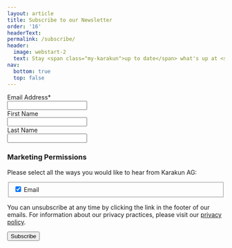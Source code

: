 ```yaml
---
layout: article
title: Subscribe to our Newsletter
order: '16'
headerText:
permalink: /subscribe/
header:
  image: webstart-2
  text: Stay <span class="my-karakun">up to date</span> what's up at <span class="my-karakun">Karakun</span>
nav:
  bottom: true
  top: false
---
```


<form action="https://karakun.us7.list-manage.com/subscribe/post?u=3d37e4774b67e435846f1cee9&amp;id=7df9f6682e" method="post" id="mc-embedded-subscribe-form" name="mc-embedded-subscribe-form" class="validate" novalidate>

<div class="field">
  <label class="label" for="mce-EMAIL">Email Address*</label>
    <div class="control has-icons-left">
        <input type="email" value="" name="EMAIL" class="input" id="mce-EMAIL">
        <span class="icon is-small is-left">
            <i class="fas fa-envelope"></i>
        </span>
  </div>
</div>

<div class="field">
<label class="label" for="mce-FNAME">First Name</label>
  <div class="control">
        <input type="text" value="" name="FNAME" id="mce-FNAME" class="input">
  </div>
</div>

<div class="field">
<label class="label" for="mce-LNAME">Last Name</label>
  <div class="control">
        <input type="text" value="" name="LNAME" id="mce-LNAME" class="input">
  </div>
</div>




<div class="mc-field-group input-group" style="display: none;">
    <strong>Interests </strong>
    <ul>
        <li><input type="checkbox" value="1" name="group[23953][1]" id="mce-group[23953]-23953-0"><label for="mce-group[23953]-23953-0">General</label></li>
        <li><input type="checkbox" value="2" name="group[23953][2]" id="mce-group[23953]-23953-1" checked><label for="mce-group[23953]-23953-1">Open WebStart</label></li>
    </ul>
</div>





<h3>Marketing Permissions</h3>
<p>Please select all the ways you would like to hear from Karakun AG:</p>

<fieldset name="interestgroup_field">
    <label for="gdpr_12965" class="checkbox">
        <input type="checkbox" checked id="gdpr_12965" name="gdpr[12965]" value="Y">
        Email
    </label>
</fieldset>

<p>You can unsubscribe at any time by clicking the link in the footer of our emails. For information about our privacy practices, please visit our <a href="/privacy-policy/">privacy policy</a>.</p>

<div class="response" id="mce-error-response" style="display:none"></div>
<div class="response" id="mce-success-response" style="display:none"></div>
<!-- real people should not fill this in and expect good things - do not remove this or risk form bot signups-->
<div style="position: absolute; left: -5000px;" aria-hidden="true"><input type="text" name="b_3d37e4774b67e435846f1cee9_7df9f6682e" tabindex="-1" value=""></div>


<div class="buttons is-right margin-top">
    <input type="submit" value="Subscribe" name="subscribe" id="mc-embedded-subscribe" class="button is-link is-medium">
</div>

</form>


